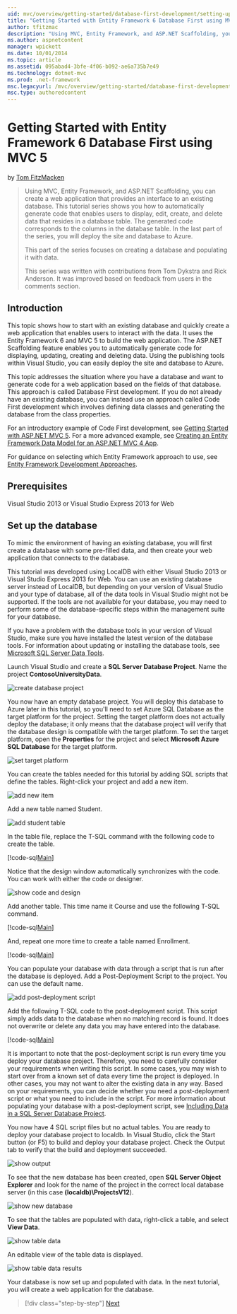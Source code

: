 ```yaml
---
uid: mvc/overview/getting-started/database-first-development/setting-up-database
title: "Getting Started with Entity Framework 6 Database First using MVC 5 | Microsoft Docs"
author: tfitzmac
description: "Using MVC, Entity Framework, and ASP.NET Scaffolding, you can create a web application that provides an interface to an existing database. This tutorial seri..."
ms.author: aspnetcontent
manager: wpickett
ms.date: 10/01/2014
ms.topic: article
ms.assetid: 095abad4-3bfe-4f06-b092-ae6a735b7e49
ms.technology: dotnet-mvc
ms.prod: .net-framework
msc.legacyurl: /mvc/overview/getting-started/database-first-development/setting-up-database
msc.type: authoredcontent
---
```

Getting Started with Entity Framework 6 Database First using MVC 5
====================
by [Tom FitzMacken](https://github.com/tfitzmac)

> Using MVC, Entity Framework, and ASP.NET Scaffolding, you can create a web application that provides an interface to an existing database. This tutorial series shows you how to automatically generate code that enables users to display, edit, create, and delete data that resides in a database table. The generated code corresponds to the columns in the database table. In the last part of the series, you will deploy the site and database to Azure.
> 
> This part of the series focuses on creating a database and populating it with data.
> 
> This series was written with contributions from Tom Dykstra and Rick Anderson. It was improved based on feedback from users in the comments section.


## Introduction

This topic shows how to start with an existing database and quickly create a web application that enables users to interact with the data. It uses the Entity Framework 6 and MVC 5 to build the web application. The ASP.NET Scaffolding feature enables you to automatically generate code for displaying, updating, creating and deleting data. Using the publishing tools within Visual Studio, you can easily deploy the site and database to Azure.

This topic addresses the situation where you have a database and want to generate code for a web application based on the fields of that database. This approach is called Database First development. If you do not already have an existing database, you can instead use an approach called Code First development which involves defining data classes and generating the database from the class properties.

For an introductory example of Code First development, see [Getting Started with ASP.NET MVC 5](../introduction/getting-started.md). For a more advanced example, see [Creating an Entity Framework Data Model for an ASP.NET MVC 4 App](../getting-started-with-ef-using-mvc/creating-an-entity-framework-data-model-for-an-asp-net-mvc-application.md).

For guidance on selecting which Entity Framework approach to use, see [Entity Framework Development Approaches](https://msdn.microsoft.com/en-us/library/ms178359.aspx#dbfmfcf).

## Prerequisites

Visual Studio 2013 or Visual Studio Express 2013 for Web

## Set up the database

To mimic the environment of having an existing database, you will first create a database with some pre-filled data, and then create your web application that connects to the database.

This tutorial was developed using LocalDB with either Visual Studio 2013 or Visual Studio Express 2013 for Web. You can use an existing database server instead of LocalDB, but depending on your version of Visual Studio and your type of database, all of the data tools in Visual Studio might not be supported. If the tools are not available for your database, you may need to perform some of the database-specific steps within the management suite for your database.

If you have a problem with the database tools in your version of Visual Studio, make sure you have installed the latest version of the database tools. For information about updating or installing the database tools, see [Microsoft SQL Server Data Tools](https://msdn.microsoft.com/en-us/data/hh297027).

Launch Visual Studio and create a **SQL Server Database Project**. Name the project **ContosoUniversityData**.

![create database project](setting-up-database/_static/image1.png)

You now have an empty database project. You will deploy this database to Azure later in this tutorial, so you'll need to set Azure SQL Database as the target platform for the project. Setting the target platform does not actually deploy the database; it only means that the database project will verify that the database design is compatible with the target platform. To set the target platform, open the **Properties** for the project and select **Microsoft Azure SQL Database** for the target platform.

![set target platform](setting-up-database/_static/image2.png)

You can create the tables needed for this tutorial by adding SQL scripts that define the tables. Right-click your project and add a new item.

![add new item](setting-up-database/_static/image3.png)

Add a new table named Student.

![add student table](setting-up-database/_static/image4.png)

In the table file, replace the T-SQL command with the following code to create the table.

[!code-sql[Main](setting-up-database/samples/sample1.sql)]

Notice that the design window automatically synchronizes with the code. You can work with either the code or designer.

![show code and design](setting-up-database/_static/image5.png)

Add another table. This time name it Course and use the following T-SQL command.

[!code-sql[Main](setting-up-database/samples/sample2.sql)]

And, repeat one more time to create a table named Enrollment.

[!code-sql[Main](setting-up-database/samples/sample3.sql)]

You can populate your database with data through a script that is run after the database is deployed. Add a Post-Deployment Script to the project. You can use the default name.

![add post-deployment script](setting-up-database/_static/image6.png)

Add the following T-SQL code to the post-deployment script. This script simply adds data to the database when no matching record is found. It does not overwrite or delete any data you may have entered into the database.

[!code-sql[Main](setting-up-database/samples/sample4.sql)]

It is important to note that the post-deployment script is run every time you deploy your database project. Therefore, you need to carefully consider your requirements when writing this script. In some cases, you may wish to start over from a known set of data every time the project is deployed. In other cases, you may not want to alter the existing data in any way. Based on your requirements, you can decide whether you need a post-deployment script or what you need to include in the script. For more information about populating your database with a post-deployment script, see [Including Data in a SQL Server Database Project](https://blogs.msdn.com/b/ssdt/archive/2012/02/02/including-data-in-an-sql-server-database-project.aspx).

You now have 4 SQL script files but no actual tables. You are ready to deploy your database project to localdb. In Visual Studio, click the Start button (or F5) to build and deploy your database project. Check the Output tab to verify that the build and deployment succeeded.

![show output](setting-up-database/_static/image7.png)

To see that the new database has been created, open **SQL Server Object Explorer** and look for the name of the project in the correct local database server (in this case **(localdb)\ProjectsV12**).

![show new database](setting-up-database/_static/image8.png)

To see that the tables are populated with data, right-click a table, and select **View Data**.

![show table data](setting-up-database/_static/image9.png)

An editable view of the table data is displayed.

![show table data results](setting-up-database/_static/image10.png)

Your database is now set up and populated with data. In the next tutorial, you will create a web application for the database.

>[!div class="step-by-step"]
[Next](creating-the-web-application.md)
